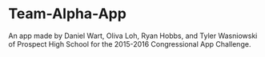 # Team-Alpha-App
An app made by Daniel Wart, Oliva Loh, Ryan Hobbs, and Tyler Wasniowski of Prospect High School for the 2015-2016 Congressional App Challenge.
